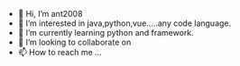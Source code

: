 - 👋 Hi, I’m ant2008
- 👀 I’m interested in java,python,vue.....any code language.
- 🌱 I’m currently learning python and framework.
- 💞️ I’m looking to collaborate on 
- 📫 How to reach me ...

<!---
ant2008/ant2008 is a ✨ special ✨ repository because its `README.md` (this file) appears on your GitHub profile.
You can click the Preview link to take a look at your changes.
--->
